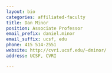 ```yaml
---
layout: bio
categories: affiliated-faculty
title: Dan Minor
position: Associate Professor
email_prefix: daniel.minor
email_suffix: ucsf, edu 
phone: 415 514-2551
website: http://cvri.ucsf.edu/~dminor/
address: UCSF, CVRI

---
```


